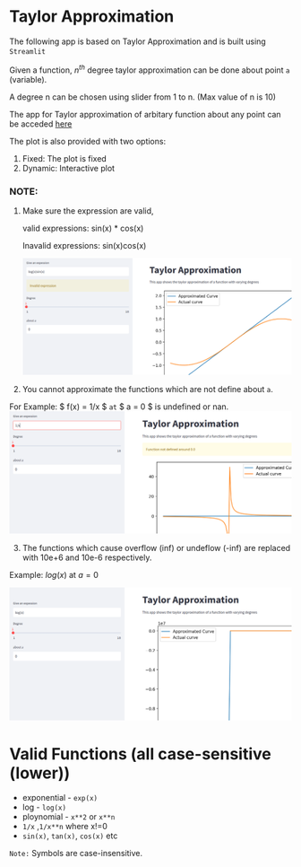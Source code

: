 # Taylor Approximation

The following app is based on Taylor Approximation and is built using ```Streamlit```

Given a function, $n^{th}$ degree taylor approximation can be done about point ```a``` (variable).

A degree n can be chosen using slider from 1 to n. (Max value of n is 10)

The app for Taylor approximation of arbitary function about any point can be acceded [here](https://saikrishna4276-taylor-approximation-taylor-arbitaryfn-jke7ay.streamlit.app/)

The plot is also provided with two options:
1. Fixed: The plot is fixed
2. Dynamic: Interactive plot

### NOTE:
1. Make sure the expression are valid, 
    
    valid expressions: sin(x) * cos(x)
    
    Inavalid expressions: sin(x)cos(x)
    
    ![inavlid_expr](./images/invalie_exp.png)

2. You cannot approximate the functions which are not define about ```a```.

For Example:
    $ f(x) = 1/x $ ```at``` $ a = 0 $ is undefined or nan.
    ![undefined](./images/undefined.png)

3. The functions which cause overflow (inf) or undeflow (-inf) are replaced with 10e+6 and 10e-6 respectively. 

Example: $log(x)$ at $a = 0$

![log](./images/large.png)

# Valid Functions (all case-sensitive (lower))
* exponential - ```exp(x)```
* log - ```log(x)```
* ploynomial - ```x**2```  or ```x**n```
* ```1/x``` ,```1/x**n``` where x!=0
* ```sin(x)```, ```tan(x)```, ```cos(x)``` etc

```Note:``` Symbols are case-insensitive.